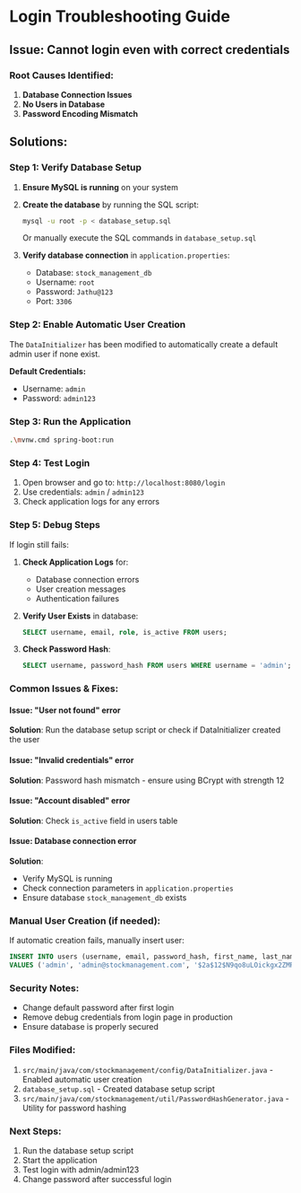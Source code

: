# Login Troubleshooting Guide

## Issue: Cannot login even with correct credentials

### Root Causes Identified:

1. **Database Connection Issues**
2. **No Users in Database** 
3. **Password Encoding Mismatch**

## Solutions:

### Step 1: Verify Database Setup

1. **Ensure MySQL is running** on your system
2. **Create the database** by running the SQL script:
   ```bash
   mysql -u root -p < database_setup.sql
   ```
   Or manually execute the SQL commands in `database_setup.sql`

3. **Verify database connection** in `application.properties`:
   - Database: `stock_management_db`
   - Username: `root` 
   - Password: `Jathu@123`
   - Port: `3306`

### Step 2: Enable Automatic User Creation

The `DataInitializer` has been modified to automatically create a default admin user if none exist.

**Default Credentials:**
- Username: `admin`
- Password: `admin123`

### Step 3: Run the Application

```bash
.\mvnw.cmd spring-boot:run
```

### Step 4: Test Login

1. Open browser and go to: `http://localhost:8080/login`
2. Use credentials: `admin` / `admin123`
3. Check application logs for any errors

### Step 5: Debug Steps

If login still fails:

1. **Check Application Logs** for:
   - Database connection errors
   - User creation messages
   - Authentication failures

2. **Verify User Exists** in database:
   ```sql
   SELECT username, email, role, is_active FROM users;
   ```

3. **Check Password Hash**:
   ```sql
   SELECT username, password_hash FROM users WHERE username = 'admin';
   ```

### Common Issues & Fixes:

#### Issue: "User not found" error
**Solution**: Run the database setup script or check if DataInitializer created the user

#### Issue: "Invalid credentials" error  
**Solution**: Password hash mismatch - ensure using BCrypt with strength 12

#### Issue: "Account disabled" error
**Solution**: Check `is_active` field in users table

#### Issue: Database connection error
**Solution**: 
- Verify MySQL is running
- Check connection parameters in `application.properties`
- Ensure database `stock_management_db` exists

### Manual User Creation (if needed):

If automatic creation fails, manually insert user:

```sql
INSERT INTO users (username, email, password_hash, first_name, last_name, role, is_active) 
VALUES ('admin', 'admin@stockmanagement.com', '$2a$12$N9qo8uLOickgx2ZMRZoMyeIjZAgcfl7p92ldGxad68LJZdL17lhWy', 'System', 'Administrator', 'ADMIN', TRUE);
```

### Security Notes:

- Change default password after first login
- Remove debug credentials from login page in production
- Ensure database is properly secured

### Files Modified:

1. `src/main/java/com/stockmanagement/config/DataInitializer.java` - Enabled automatic user creation
2. `database_setup.sql` - Created database setup script
3. `src/main/java/com/stockmanagement/util/PasswordHashGenerator.java` - Utility for password hashing

### Next Steps:

1. Run the database setup script
2. Start the application
3. Test login with admin/admin123
4. Change password after successful login



